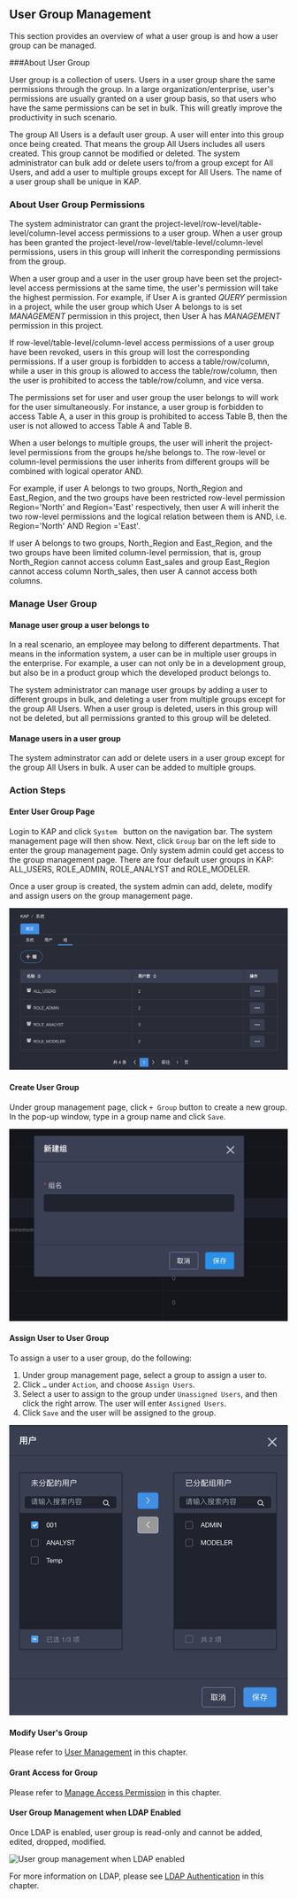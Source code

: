 ## User Group Management

This section provides an overview of what a user group is and how a user group can be managed. 

###About User Group

User group is a collection of users. Users in a user group share the same permissions through the group. In a large organization/enterprise, user's permissions are usually granted on a user group basis, so that users who have the same permissions can be set in bulk. This will greatly improve the productivity in such scenario.

The group All Users is a default user group. A user will enter into this group once being created. That means the group All Users includes all users created. This group cannot be modified or deleted. The system administrator can bulk add or delete users to/from a group except for All Users, and add a user to multiple groups except for All Users. The name of a user group shall be unique in KAP.

### About User Group Permissions

The system administrator can grant the project-level/row-level/table-level/column-level access permissions to a user group. When a user group has been granted the project-level/row-level/table-level/column-level permissions, users in this group will inherit the corresponding permissions from the group.

When a user group and a user in the user group have been set the project-level access permissions at the same time, the user's permission will take the highest permission. For example, if User A is granted *QUERY* permission in a project, while the user group which User A belongs to is set *MANAGEMENT* permission in this project, then User A has *MANAGEMENT* permission in this project.

If row-level/table-level/column-level access permissions of a user group have been revoked, users in this group will lost the corresponding permissions. If a user group is forbidden to access a table/row/column, while a user in this group is allowed to access the table/row/column, then the user is prohibited to access the table/row/column, and vice versa.

The permissions set for user and user group the user belongs to will work for the user simultaneously. For instance, a user group is forbidden to access Table A, a user in this group is prohibited to access Table B, then the user is not allowed to access Table A and Table B.

When a user belongs to multiple groups, the user will inherit the project-level permissions from the groups he/she belongs to.  The row-level or column-level permissions the user inherits from different groups will be combined with logical operator AND.

For example, if user A belongs to two groups, North_Region and East_Region, and the two groups have been restricted row-level permission Region='North' and Region='East' respectively, then user A will inherit the two row-level permissions and the logical relation between them is AND, i.e. Region='North' AND Region ='East'. 

If user A belongs to two groups, North_Region and East_Region, and the two groups have been limited column-level permission, that is, group North_Region cannot access column East_sales and group East_Region cannot access column North_sales, then user A cannot access both columns.

### Manage User Group

#### Manage user group a user belongs to

In a real scenario, an employee may belong to different departments. That means in the information system, a user can be in multiple user groups in the enterprise. For example, a user can not only be in a development group, but also be in a product group which the developed product belongs to.

The system administrator can manage user groups by adding a user to different groups in bulk, and deleting a user from multiple groups except for the group All Users. When a user group is deleted, users in this group will not be deleted, but all permissions granted to this group will be deleted.

#### Manage users in a user group

The system adminstrator can add or delete users in a user group except for the group All Users in bulk. A user can be added to multiple groups.

### Action Steps

#### Enter User Group Page

Login to KAP and click `System ` button on the navigation bar. The system management page will then show. Next, click `Group` bar on the left side to enter the group management page. Only system admin could get access to the group management page. There are four default user groups in KAP: ALL_USERS, ROLE_ADMIN, ROLE_ANALYST and ROLE_MODELER.

Once a user group is created, the system admin can add, delete, modify and assign users on the group management page. 

![User group page](images/group/group_en1.png)


#### Create User Group
Under group management page, click `+ Group` button to create a new group. In the pop-up window, type in a group name and click `Save`. 

![Create user group](images/group/group_en2.png)

#### Assign User to User Group

To assign a user to a user group, do the following:

1. Under group management page, select a group to assign a user to.
2. Click `…` under `Action`, and choose `Assign Users`. 
3. Select a user to assign to the group under `Unassigned Users`, and then click the right arrow. The user will enter `Assigned Users`. 
4. Click `Save` and the user will be assigned to the group.

![Assign user to user group](images/group/group_en3.png)

#### Modify User's Group

Please refer to [User Management](security/user.cn.md) in this chapter.

#### Grant Access for Group

Please refer to [Manage Access Permission](security/acl.cn.md) in this chapter.

#### User Group Management when LDAP Enabled

Once LDAP is enabled, user group is read-only and cannot be added, edited, dropped, modified.

![User group management when LDAP enabled](images/user/user_8.en.png)

For more information on LDAP, please see [LDAP Authentication](security/ldap.en.md) in this chapter.
